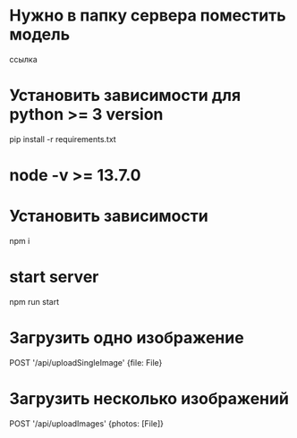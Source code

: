 # Нужно в папку сервера поместить модель
ссылка
# Установить зависимости для python >= 3 version
pip install -r requirements.txt

# node -v >= 13.7.0

# Установить зависимости
npm i
# start server
npm run start

# Загрузить одно изображение
POST '/api/uploadSingleImage'
{file: File}

# Загрузить несколько изображений
POST '/api/uploadImages'
{photos: [File]}
